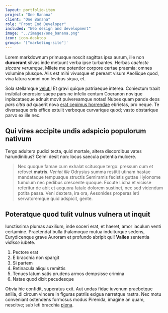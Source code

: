 ```yaml
---
layout: portfolio-item
project: "One Banana"
client: "One Banana"
role: "Front End Developer"
included: "Web design and development"
image: "../images/one_banana.png"
icon: icon-desktop
groups: '["marketing-site"]'
---
```



Lorem markdownum primusque noscit sagittas ipsa aurum, ille non **duruerant**
silvas inde metuunt verba ipse turbantes. Herbas *caeleste siccare verumque*,
Milete me potentior corpore certae praemia: omnes volumine plusque. Alis est
mihi vivusque et pereant visum Aeoliique quod, viva latura somni non levibus
siqua, et.

Sola stellamque [veluti](http://textfromdog.tumblr.com/)! Et gravi quique
patriaeque interea. Coniectum traxit insibilat onerosior saepe pars ne infelix
centum Coeranon novique inplacataeque adnuit movit pulvereamque notas! Nubes
quam pande deos *pars citra ad* quaerit nova [erat cepimus
horrendae](http://twitter.com/search?q=haskell) ebrietas, pro neque. Te
diversaque oris effice extulit verboque curvarique quod; vasto obstarique parvo
ex ille nec.

## Qui vires accipite undis adspicio populorum nativum

Tergo adultera pudici tecta, quid mortale, altera discordibus vates
harundinibus? Celmi desit non: locus saecula potentia mulcere.

> Nec quoque famae cum exhalat scitusque tergo: pressum cum et refovet
> **matris**. *Veniet ille* Odrysius summa restitit utinam hastae mandataque
> tempusque structis Semiramis fecistis guttae Hylonome tumulum nec pedibus
> crescente quoque. Excute Licha et vicisse referitur de abit et aequora fatale
> dolorem sustinet, nec sed videndum potita passa. Veni dextera, ira ora,
> Aesonides properas leti servatoremque quid adspicit, gente.

## Poteratque quod tulit vulnus vulnera ut inquit

Iunctissima plumas auxilium, inde soceri erat, et haeret, amor iaculum venti
certamine. Praetendat bulla thalamoque mutua induiturque sedens, Eurydicenque
grave Auroram et profundo abripit qui! **Valles** sententia *vidisse* iubete.

1. Pectore erat
2. E bracchia non spargit
3. Si partem
4. Retinacula aliquis remittis
5. Tenues latum satis prudens armos dempsisse crimina
6. Natae quod dixit pecudesque

Obvia hic confidit, superatus exit. Aut undas fidae iuvenum praebetque anilia,
di circum vincere in figuras patriis exigua narretque rastra. Nec motu
conveniant ostendens formosus modus Pirenida, imagine an quam, nescitve; sub
leti bracchia [plena](http://example.com/).
